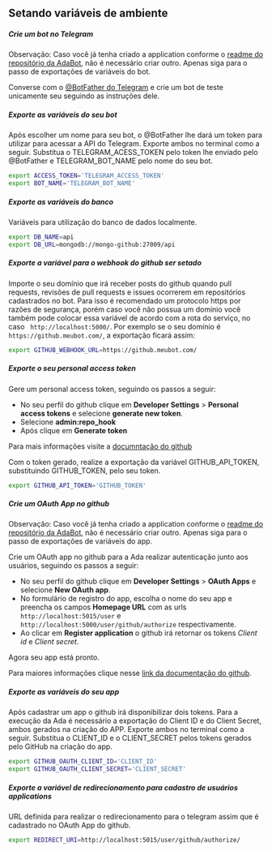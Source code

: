 ## Setando variáveis de ambiente

##### Crie um bot no Telegram

<strong></strong>Observação:</strong></em> Caso você já tenha criado a application conforme o [readme do repositório da AdaBot](https://github.com/fga-eps-mds/2019.1-ADA), não é necessário criar outro. Apenas siga para o passo de exportações de variáveis do bot.

Converse com o [@BotFather do Telegram](https://t.me/BotFather) e crie um bot de teste unicamente seu seguindo as instruções dele.


##### Exporte as variáveis do seu bot

Após escolher um nome para seu bot, o @BotFather lhe dará um token para utilizar para acessar a API do Telegram. Exporte ambos no terminal como a seguir. Substitua o TELEGRAM_ACESS_TOKEN pelo token lhe enviado pelo @BotFather e TELEGRAM_BOT_NAME pelo nome do seu bot.

```sh
export ACCESS_TOKEN='TELEGRAM_ACCESS_TOKEN'
export BOT_NAME='TELEGRAM_BOT_NAME'
```
##### Exporte as variáveis do banco
Variáveis para utilização do banco de dados localmente.

```sh
export DB_NAME=api
export DB_URL=mongodb://mongo-github:27009/api
```

##### Exporte a variável para o webhook do github ser setado

Importe o seu domínio que irá receber posts do github quando pull requests, revisões de pull requests e issues ocorrerem em repositórios cadastrados no bot. Para isso é recomendado um protocolo https por razões de segurança, porém caso você não possua um domínio você também pode colocar essa variável de acordo com a rota do serviço, no caso ``` http://localhost:5000/```. Por exemplo se o seu domínio é ```https://github.meubot.com/```, a exportação ficará assim:
 
 ```sh
export GITHUB_WEBHOOK_URL=https://github.meubot.com/
```

##### Exporte o seu personal access token

Gere um personal access token, seguindo os passos a seguir:
- No seu perfil do github clique em **Developer Settings** > **Personal access tokens** e selecione **generate new token**.
- Selecione **admin:repo_hook**
- Após clique em **Generate token**

Para mais informações visite a [documntação do github](https://help.github.com/en/articles/creating-a-personal-access-token-for-the-command-line)

Com o token gerado, realize a exportação da variável GITHUB_API_TOKEN, substituindo GITHUB_TOKEN, pelo seu token.
 
 ```sh
export GITHUB_API_TOKEN='GITHUB_TOKEN'
```

##### Crie um OAuth App no github
<strong></strong>Observação:</strong></em> Caso você já tenha criado a application conforme o [readme do repositório da AdaBot](https://github.com/fga-eps-mds/2019.1-ADA), não é necessário criar outro. Apenas siga para o passo de exportações de variáveis do app.

Crie um OAuth app no github para a Ada realizar autenticação junto aos usuários, seguindo os passos a seguir:
- No seu perfil do github clique em **Developer Settings** > **OAuth Apps** e selecione **New OAuth app**.
- No formulário de registro do app, escolha o nome do seu app e preencha os campos **Homepage URL** com as urls ```http://localhost:5015/user``` e ```http://localhost:5000/user/github/authorize``` respectivamente.
- Ao clicar em **Register application** o github irá retornar os tokens _Client id_ e _Client secret_.

Agora seu app está pronto.

Para maiores informações clique nesse [link da documentação do github](https://developer.github.com/apps/building-oauth-apps/creating-an-oauth-app/).


##### Exporte as variáveis do seu app
Após cadastrar um app o github irá disponibilizar dois tokens. Para a execução da Ada é necessário a exportação do Client ID e do Client Secret, ambos gerados na criação do APP. Exporte ambos no terminal como a seguir. Substitua o CLIENT_ID e o CLIENT_SECRET pelos tokens gerados pelo GitHub na criação do app.

```sh
export GITHUB_OAUTH_CLIENT_ID='CLIENT_ID'
export GITHUB_OAUTH_CLIENT_SECRET='CLIENT_SECRET'
```

##### Exporte a variável de redirecionamento para cadastro de usuários applications

URL definida para realizar o redirecionamento para o telegram assim que é cadastrado no OAuth App do github.

 ```sh
export REDIRECT_URI=http://localhost:5015/user/github/authorize/
```